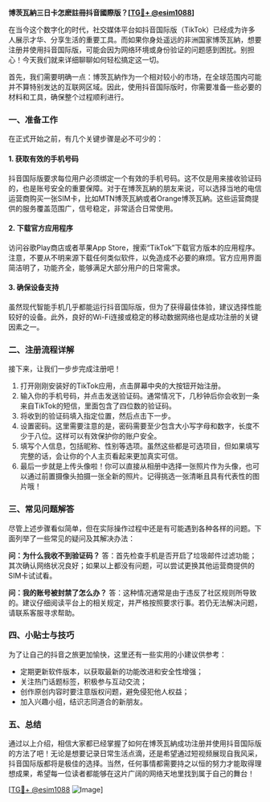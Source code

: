 **博茨瓦納三日卡怎麽註冊抖音國際版？[[TG💪+ @esim1088](https://t.me/s/esim1088)]**

在当今这个数字化的时代，社交媒体平台如抖音国际版（TikTok）已经成为许多人展示才华、分享生活的重要工具。而如果你身处遥远的非洲国家博茨瓦納，想要注册并使用抖音国际版，可能会因为网络环境或身份验证的问题感到困扰。别担心！今天我们就来详细聊聊如何轻松搞定这一切。

首先，我们需要明确一点：博茨瓦納作为一个相对较小的市场，在全球范围内可能并不算特别发达的互联网区域。因此，使用抖音国际版时，你需要准备一些必要的材料和工具，确保整个过程顺利进行。

### **一、准备工作**

在正式开始之前，有几个关键步骤是必不可少的：

#### 1. 获取有效的手机号码
抖音国际版要求每位用户必须绑定一个有效的手机号码。这不仅是用来接收验证码的，也是账号安全的重要保障。对于在博茨瓦納的朋友来说，可以选择当地的电信运营商购买一张SIM卡，比如MTN博茨瓦納或者Orange博茨瓦納。这些运营商提供的服务覆盖范围广，信号稳定，非常适合日常使用。

#### 2. 下载官方应用程序
访问谷歌Play商店或者苹果App Store，搜索“TikTok”下载官方版本的应用程序。注意，不要从不明来源下载任何类似软件，以免造成不必要的麻烦。官方应用界面简洁明了，功能齐全，能够满足大部分用户的日常需求。

#### 3. 确保设备支持
虽然现代智能手机几乎都能运行抖音国际版，但为了获得最佳体验，建议选择性能较好的设备。此外，良好的Wi-Fi连接或稳定的移动数据网络也是成功注册的关键因素之一。

### **二、注册流程详解**

接下来，让我们一步步完成注册吧！

1. 打开刚刚安装好的TikTok应用，点击屏幕中央的大按钮开始注册。
2. 输入你的手机号码，并点击发送验证码。通常情况下，几秒钟后你会收到一条来自TikTok的短信，里面包含了四位数的验证码。
3. 将收到的验证码填入指定位置，然后点击下一步。
4. 设置密码。这里需要注意的是，密码需要至少包含大小写字母和数字，长度不少于八位。这样可以有效保护你的账户安全。
5. 填写个人信息，包括昵称、性别等选项。虽然这些都是可选项目，但如果填写完整的话，会让你的个人主页看起来更加真实可信。
6. 最后一步就是上传头像啦！你可以直接从相册中选择一张照片作为头像，也可以通过前置摄像头拍摄一张全新的照片。记得挑选一张清晰且具有代表性的图片哦！

### **三、常见问题解答**

尽管上述步骤看似简单，但在实际操作过程中还是有可能遇到各种各样的问题。下面列举了一些常见的疑问及其解决办法：

**问：为什么我收不到验证码？**
答：首先检查手机是否开启了垃圾邮件过滤功能；其次确认网络状况良好；如果以上都没有问题，可以尝试更换其他运营商提供的SIM卡试试看。

**问：我的账号被封禁了怎么办？**
答：这种情况通常是由于违反了社区规则所导致的。建议仔细阅读平台上的相关规定，并严格按照要求行事。若仍无法解决问题，请联系客服寻求帮助。

### **四、小贴士与技巧**

为了让自己的抖音之旅更加愉快，这里还有一些实用的小建议供参考：

- 定期更新软件版本，以获取最新的功能改进和安全性增强；
- 关注热门话题标签，积极参与互动交流；
- 创作原创内容时要注意版权问题，避免侵犯他人权益；
- 加入兴趣小组，结识志同道合的新朋友。

### **五、总结**

通过以上介绍，相信大家都已经掌握了如何在博茨瓦納成功注册并使用抖音国际版的方法了吧！无论是想要记录日常生活点滴，还是希望通过短视频展现自我风采，抖音国际版都将是极佳的选择。当然，任何事情都需要持之以恒的努力才能取得理想成果，希望每一位读者都能够在这片广阔的网络天地里找到属于自己的舞台！

[[TG💪+ @esim1088](https://t.me/s/esim1088) ![Image](https://i.postimg.cc/4NQfJmqS/Snipaste-2025-05-13-00-14-12.png)]